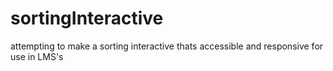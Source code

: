 # sortingInteractive
attempting to make a sorting interactive thats accessible and responsive for use in LMS's
